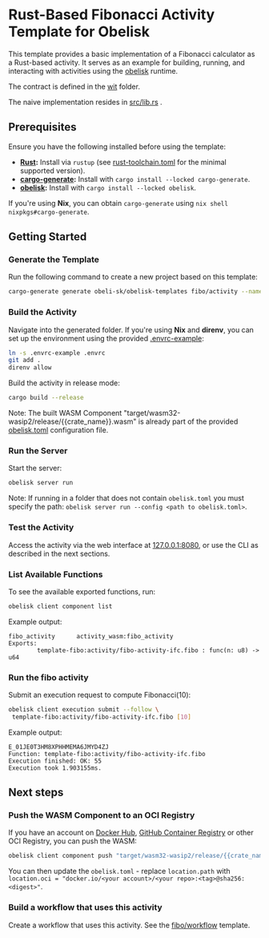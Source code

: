 # Rust-Based Fibonacci Activity Template for Obelisk

This template provides a basic implementation of a Fibonacci calculator
as a Rust-based activity. It serves as an example for building, running,
and interacting with activities using the [obelisk](https://github.com/obeli-sk/obelisk) runtime.

The contract is defined in the [wit](./wit/) folder.

The naive implementation resides in [src/lib.rs](./src/lib.rs) .

## Prerequisites
Ensure you have the following installed before using the template:

* **[Rust](https://rustup.rs/):** Install via `rustup` (see [rust-toolchain.toml](./rust-toolchain.toml) for the minimal supported version).
* **[cargo-generate](https://crates.io/crates/cargo-generate):** Install with `cargo install --locked cargo-generate`.
* **[obelisk](https://github.com/obeli-sk/obelisk):** Install with `cargo install --locked obelisk`.

If you're using **Nix**, you can obtain `cargo-generate` using `nix shell nixpkgs#cargo-generate`.

## Getting Started

### Generate the Template
Run the following command to create a new project based on this template:
```sh
cargo-generate generate obeli-sk/obelisk-templates fibo/activity --name fibo_activity
```

### Build the Activity
Navigate into the generated folder.
If you're using **Nix** and **direnv**, you can set up the environment using the provided [.envrc-example](./.envrc-example):
```sh
ln -s .envrc-example .envrc
git add .
direnv allow
```

Build the activity in release mode:
```sh
cargo build --release
```

Note: The built WASM Component "target/wasm32-wasip2/release/{{crate_name}}.wasm" is
already part of the provided [obelisk.toml](./obelisk.toml) configuration file.

### Run the Server
Start the server:
```sh
obelisk server run
```
Note: If running in a folder that does not contain `obelisk.toml` you must specify the path:
`obelisk server run --config <path to obelisk.toml>`.

### Test the Activity
Access the activity via the web interface at [127.0.0.1:8080](http://127.0.0.1:8080),
or use the CLI as described in the next sections.

### List Available Functions
To see the available exported functions, run:
```sh
obelisk client component list
```
Example output:
```
fibo_activity      activity_wasm:fibo_activity
Exports:
        template-fibo:activity/fibo-activity-ifc.fibo : func(n: u8) -> u64
```

### Run the fibo activity
Submit an execution request to compute Fibonacci(10):
```sh
obelisk client execution submit --follow \
 template-fibo:activity/fibo-activity-ifc.fibo [10]
```
Example output:
```
E_01JE0T3HM8XPHHMEMA6JMYD4ZJ
Function: template-fibo:activity/fibo-activity-ifc.fibo
Execution finished: OK: 55
Execution took 1.903155ms.
```

## Next steps

### Push the WASM Component to an OCI Registry
If you have an account on [Docker Hub](https://hub.docker.com), [GitHub Container Registry](https://github.com/container-registry/)
or other OCI Registry, you can push the WASM:
```sh
obelisk client component push "target/wasm32-wasip2/release/{{crate_name}}.wasm" docker.io/<your account>/<your repo>:<tag>
```
You can then update the `obelisk.toml` - replace `location.path` with `location.oci = "docker.io/<your account>/<your repo>:<tag>@sha256:<digest>"`.

### Build a workflow that uses this activity
Create a workflow that uses this activity. See the [fibo/workflow](../workflow) template.
